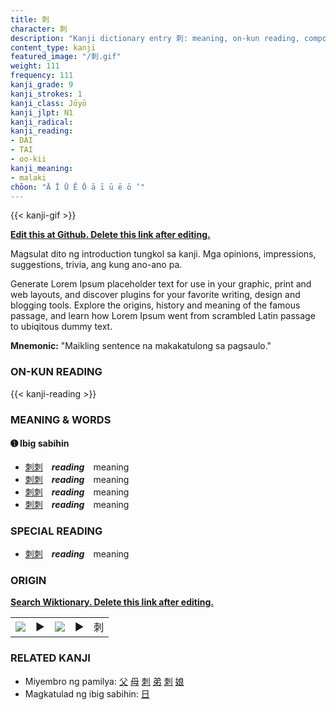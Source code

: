 ```yaml
---
title: 刺
character: 刺
description: "Kanji dictionary entry 刺: meaning, on-kun reading, compounds, origin, related kanji"
content_type: kanji
featured_image: "/刺.gif"
weight: 111
frequency: 111
kanji_grade: 9
kanji_strokes: 1
kanji_class: Jōyō
kanji_jlpt: N1
kanji_radical: 
kanji_reading: 
- DAI
- TAI
- oo-kii
kanji_meaning:
- malaki
chōon: "Ā Ī Ū Ē Ō ā ī ū ē ō ’"
---
```

[//]: # (Don't edit the line below. Kanji animated GIF code is automatically generated.)
{{< kanji-gif >}}

[//]: # (Edit below this line.)

**[Edit this at Github. Delete this link after editing.](https://github.com/tim0g/tim/tree/main/content/kanji/刺/index.md)**

Magsulat dito ng introduction tungkol sa kanji. Mga opinions, impressions, suggestions, trivia, ang kung ano-ano pa.

Generate Lorem Ipsum placeholder text for use in your graphic, print and web layouts, and discover plugins for your favorite writing, design and blogging tools. Explore the origins, history and meaning of the famous passage, and learn how Lorem Ipsum went from scrambled Latin passage to ubiqitous dummy text.
 
**Mnemonic:** "Maikling sentence na makakatulong sa pagsaulo."

### ON-KUN READING

[//]: # (Don't edit the line below. ON-KUN READING code is automatically generated.)
{{< kanji-reading >}}

### MEANING & WORDS

#### ➊ **Ibig sabihin**
  - [刺](../刺)[刺](../刺)　***reading***　meaning
  - [刺](../刺)[刺](../刺)　***reading***　meaning
  - [刺](../刺)[刺](../刺)　***reading***　meaning
  - [刺](../刺)[刺](../刺)　***reading***　meaning

### SPECIAL READING
  - [刺](../刺)[刺](../刺)　***reading***　meaning

### ORIGIN

**[Search Wiktionary. Delete this link after editing.](https://wiktionary.org/wiki/刺)**
<table class="kanji-table"><tr><td>
<img src="60px-刺-bronze.svg.png">
</td><td>▶</td><td>
<img src="60px-刺-oracle.svg.png">
</td><td>▶</td>
<td class="kanji-origin">刺</td>
</tr></table>

### RELATED KANJI
- Miyembro ng pamilya: [父](../父) [母](../母) [刺](../刺) [弟](../弟) [刺](../刺) [娘](../娘)
- Magkatulad ng ibig sabihin: [日](../日)
